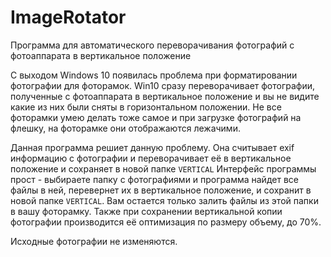# ImageRotator
Программа для автоматического переворачивания фотографий с фотоаппарата в вертикальное положение

С выходом Windows 10 появилась проблема при форматировании фотографии для фоторамок. 
Win10 сразу переворачивает фотографии, полученные с фотоаппарата в вертикальное положение и вы не видите какие из них были сняты в горизонтальном положении.
Не все фоторамки умею делать тоже самое и при загрузке фотографий на флешку, на фоторамке они отображаются лежачими.

Данная программа решиет данную проблему. Она считывает exif информацию с фотографии и переворачивает её в вертикальное положение и сохраняет в новой папке `VERTICAL`
Интерфейс программы прост - выбираете папку с фотографиями и программа найдет все файлы в ней, перевернет их в вертикальное положение, и сохранит в новой папке `VERTICAL`.
Вам остается только залить файлы из этой папки в вашу фоторамку.
Также при сохранении вертикальной копии фотографии производится её оптимизация по размеру объему, до 70%.

Исходные фотографии не изменяются.
